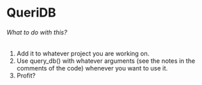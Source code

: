 # QueriDB
###### What to do with this?
1. Add it to whatever project you are working on.
2. Use query_db() with whatever arguments (see the notes in the comments of the code) whenever you want to use it.
3. Profit?
